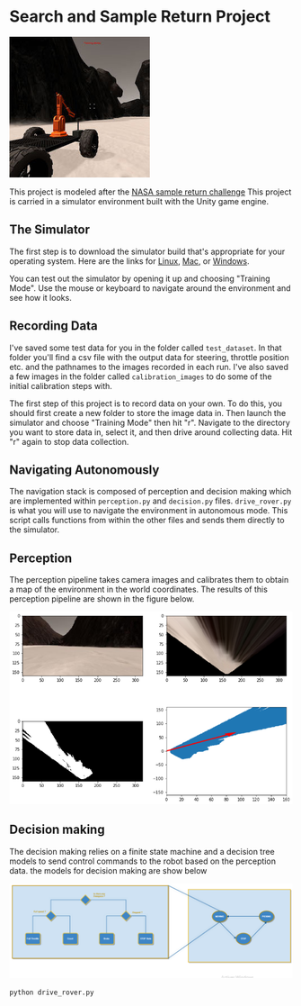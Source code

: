 [//]: # (Image References)
[image_0]: ./misc/rover_image.jpg
# Search and Sample Return Project


![alt text][image_0] 

This project is modeled after the [NASA sample return challenge](https://www.nasa.gov/directorates/spacetech/centennial_challenges/sample_return_robot/index.html) This project is carried in a simulator environment built with the Unity game engine.  

## The Simulator
The first step is to download the simulator build that's appropriate for your operating system.  Here are the links for [Linux](https://s3-us-west-1.amazonaws.com/udacity-robotics/Rover+Unity+Sims/Linux_Roversim.zip), [Mac](	https://s3-us-west-1.amazonaws.com/udacity-robotics/Rover+Unity+Sims/Mac_Roversim.zip), or [Windows](https://s3-us-west-1.amazonaws.com/udacity-robotics/Rover+Unity+Sims/Windows_Roversim.zip).  

You can test out the simulator by opening it up and choosing "Training Mode".  Use the mouse or keyboard to navigate around the environment and see how it looks.

## Recording Data
I've saved some test data for you in the folder called `test_dataset`.  In that folder you'll find a csv file with the output data for steering, throttle position etc. and the pathnames to the images recorded in each run.  I've also saved a few images in the folder called `calibration_images` to do some of the initial calibration steps with.  

The first step of this project is to record data on your own.  To do this, you should first create a new folder to store the image data in.  Then launch the simulator and choose "Training Mode" then hit "r".  Navigate to the directory you want to store data in, select it, and then drive around collecting data.  Hit "r" again to stop data collection.

## Navigating Autonomously
The navigation stack is composed of perception and decision making which are implemented within `perception.py` and `decision.py` files.  `drive_rover.py` is what you will use to navigate the environment in autonomous mode.  This script calls functions from within the other files and sends them directly to the simulator.

## Perception
The perception pipeline takes camera images and calibrates them to obtain a map of the environment in the world coordinates. The results of this perception pipeline are shown in the figure below.

[image_1]: ./output/perception_pipeline.png

![alt text][image_1] 

## Decision making
The decision making relies on a finite state machine and a decision tree models to send control commands to the robot based on the perception data. the models for decision making are show below 

[image_2]: ./output/decision_tree.PNG

![alt text][image_2] 

```sh
python drive_rover.py
```  



